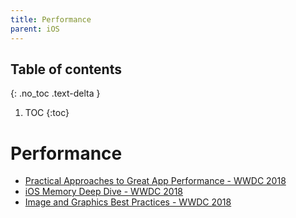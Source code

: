 ```yaml
---
title: Performance
parent: iOS
---
```


## Table of contents
{: .no_toc .text-delta }

1. TOC
{:toc}

<!--- Everything above this is generated --->

# Performance

- [Practical Approaches to Great App Performance - WWDC 2018](https://developer.apple.com/videos/play/wwdc2018/407)
- [iOS Memory Deep Dive - WWDC 2018](https://developer.apple.com/videos/play/wwdc2018/416/)
- [Image and Graphics Best Practices - WWDC 2018](https://developer.apple.com/videos/play/wwdc2018/219)
